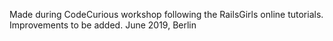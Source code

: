 Made during CodeCurious workshop following the RailsGirls online tutorials. 
Improvements to be added. 
June 2019, Berlin
